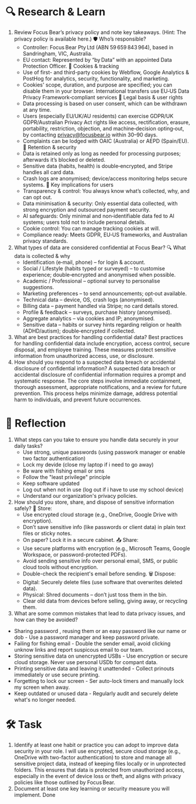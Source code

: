 # 🔍 Research & Learn
1. Review Focus Bear’s privacy policy and note key takeaways. (Hint: The privacy policy is available here.)
🛡️ Who’s responsible?
    - Controller: Focus Bear Pty Ltd (ABN 59 659 843 964), based in Sandringham, VIC, Australia.
    - EU contact: Represented by “by Data” with an appointed Data Protection Officer.
🍪 Cookies & tracking
    - Use of first- and third-party cookies by Webflow, Google Analytics & PostHog for analytics, security, functionality, and marketing.
    - Cookies' scope, duration, and purpose are specified; you can disable them in your browser. International transfers use EU‑US Data Privacy Framework‑compliant services
🤝 Legal basis & user rights
    - Data processing is based on user consent, which can be withdrawn at any time.
    - Users (especially EU/UK/AU residents) can exercise GDPR/UK GDPR/Australian Privacy Act rights like access, rectification, erasure, portability, restriction, objection, and machine‑decision opting‑out, by contacting privacy@focusbear.io within 30–90 days. 
    - Complaints can be lodged with OAIC (Australia) or AEPD (Spain/EU).
💾 Retention & security
    - Data is retained only as long as needed for processing purposes; afterwards it’s blocked or deleted.
    - Sensitive data (habits, health) is double‑encrypted, and Stripe handles all card data.
    - Crash logs are anonymised; device/access monitoring helps secure systems.
🧠 Key implications for users
    - Transparency & control: You always know what’s collected, why, and can opt out.
    - Data minimisation & security: Only essential data collected, with strong encryption and outsourced payment security.
    - AI safeguards: Only minimal and non‑identifiable data fed to AI systems; users told not to include personal details.
    - Cookie control: You can manage tracking cookies at will.
    - Compliance ready: Meets GDPR, EU‑US frameworks, and Australian privacy standards.
2. What types of data are considered confidential at Focus Bear?
🔍 What data is collected & why
    - Identification (e‑mail, phone) – for login & account.
    - Social / Lifestyle (habits typed or surveyed) – to customise experience; double‑encrypted and anonymised when possible.
    - Academic / Professional – optional survey to personalise suggestions.
    - Marketing preferences – to send announcements; opt‑out available.
    - Technical data – device, OS, crash logs (anonymised).
    - Billing data – payment handled via Stripe; no card details stored.
    - Profile & feedback – surveys, purchase history (anonymised).
    - Aggregate analytics – via cookies and IP; anonymised.
    - Sensitive data – habits or survey hints regarding religion or health (ADHD/autism); double‑encrypted if collected. 
3. What are best practices for handling confidential data?
    Best practices for handling confidential data include encryption, access control, secure disposal, and employee training. These measures protect sensitive information from unauthorized access, use, or disclosure. 
4. How should you respond to a suspected data breach or accidental disclosure of confidential information?
    A suspected data breach or accidental disclosure of confidential information requires a prompt and systematic response. The core steps involve immediate containment, thorough assessment, appropriate notifications, and a review for future prevention. This process helps minimize damage, address potential harm to individuals, and prevent future occurrences. 
# 📝 Reflection
1. What steps can you take to ensure you handle data securely in your daily tasks?
    - Use strong, unique passwords (using passwork manager or enable two factor authentication)
    - Lock my devide (close my laptop if i need to go away)
    - Be ware with fishing email or sms
    - Follow the "least privilege" principle
    - Keep software updated 
    - Log out when not in use (log out if i have to use my school device)
    - Understand our organization's privacy policies.
2. How should you store, share, and dispose of sensitive information safely?
🔐 Store:
    - Use encrypted cloud storage (e.g., OneDrive, Google Drive with encryption).
    - Don’t save sensitive info (like passwords or client data) in plain text files or sticky notes.
    - On paper? Lock it in a secure cabinet.
📤 Share:
    - Use secure platforms with encryption (e.g., Microsoft Teams, Google Workspace, or password-protected PDFs).
    - Avoid sending sensitive info over personal email, SMS, or public cloud tools without encryption.
    - Double-check the recipient's email before sending.
🗑 Dispose:
    - Digital: Securely delete files (use software that overwrites deleted data).
    - Physical: Shred documents – don’t just toss them in the bin.
    - Clear old data from devices before selling, giving away, or recycling them.
3. What are some common mistakes that lead to data privacy issues, and how can they be avoided?
- Sharing password , reusing them or an easy password like our name or dob - Use a password manager and keep password private. 
- Failing for fishing email - Double the sender email, avoid clicking unknow links and report suspicous email to our team.
- Storing sensitive data on unencrypted USBs - Use encryption or secure cloud storage. Never use personal USDb for compant data.
- Printing sensitive data and leaving it unattended - Collect prinouts immediately or use secure printing.
- Forgetting to lock our screen - Ser auto-lock timers and manually lock my screen when away. 
- Keep outdated or unused data - Regularly audit and securely delete what's no longer needed.
# 🛠️ Task
1. Identify at least one habit or practice you can adopt to improve data security in your role.
    I will use encrypted, secure cloud storage (e.g., OneDrive with two-factor authentication) to store and manage all sensitive project data, instead of keeping files locally or in unprotected folders.
    This ensures that data is protected from unauthorized access, especially in the event of device loss or theft, and aligns with privacy policies like those outlined by Focus Bear.
2. Document at least one key learning or security measure you will implement.
    Done
